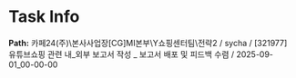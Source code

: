 # Task Info

**Path:** 카페24(주)\본사사업장\[CG]MI본부\Y쇼핑센터팀\전략2 / sycha / [321977] 유튜브쇼핑 관련 내_외부 보고서 작성 _ 보고서 배포 및 피드백 수렴 / 2025-09-01_00-00-00

